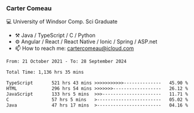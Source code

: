 ### Carter Comeau

💻 University of Windsor Comp. Sci Graduate

- ⚒️ Java / TypeScript / C / Python
- ⚙️ Angular / React / React Native / Ionic / Spring / ASP.net
- 📫 How to reach me: cartercomeau@icloud.com

<!--START_SECTION:waka-->

```txt
From: 21 October 2021 - To: 28 September 2024

Total Time: 1,136 hrs 35 mins

TypeScript       521 hrs 43 mins >>>>>>>>>>>--------------   45.90 %
HTML             296 hrs 54 mins >>>>>>>------------------   26.12 %
JavaScript       133 hrs 5 mins  >>>----------------------   11.71 %
C                57 hrs 5 mins   >------------------------   05.02 %
Java             47 hrs 17 mins  >------------------------   04.16 %
```

<!--END_SECTION:waka-->
